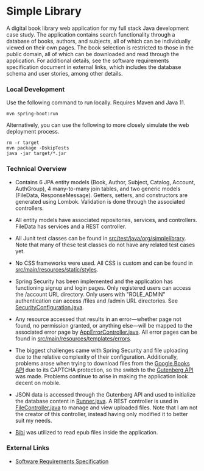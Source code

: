 # Simple Library

A digital book library web application for my full stack Java development case study. The application contains search functionality through a database of books, authors, and subjects, all of which can be individually viewed on their own pages. The book selection is restricted to those in the public domain, all of which can be downloaded and read through the application. For additional details, see the software requirements specification document in external links, which includes the database schema and user stories, among other details.

### Local Development

Use the following command to run locally. Requires Maven and Java 11.

    mvn spring-boot:run

Alternatively, you can use the following to more closely simulate the web deployment process.

    rm -r target
    mvn package -DskipTests
    java -jar target/*.jar

### Technical Overview

* Contains 6 JPA entity models (Book, Author, Subject, Catalog, Account, AuthGroup), 4 many-to-many join tables, and two generic models (FileData, ResponseMessage). Getters, setters, and constructors are generated using Lombok. Validation is done through the associated controllers.

* All entity models have associated repositories, services, and controllers. FileData has services and a REST controller.

* All Junit test classes can be found in [src/test/java/org/simplelibrary](https://github.com/AAAAAAidan/Simple-Library/tree/main/src/test/java/org/simplelibrary). Note that many of these test classes do not have any related test cases yet.

* No CSS frameworks were used. All CSS is custom and can be found in [src/main/resources/static/styles](https://github.com/AAAAAAidan/Simple-Library/tree/main/src/main/resources/static/styles).

* Spring Security has been implemented and the application has functioning signup and login pages. Only registered users can access the /account URL directory. Only users with "ROLE_ADMIN" authentication can access /files and /admin URL directories. See [SecurityConfiguration.java](https://github.com/AAAAAAidan/Simple-Library/blob/main/src/main/java/org/simplelibrary/config/SecurityConfiguration.java).

* Any resource accessed that results in an error—whether page not found, no permission granted, or anything else—will be mapped to the associated error page by [AppErrorController.java](https://github.com/AAAAAAidan/Simple-Library/blob/main/src/main/java/org/simplelibrary/controller/AppErrorController.java). All error pages can be found in [src/main/resources/templates/errors](https://github.com/AAAAAAidan/Simple-Library/tree/main/src/main/resources/templates/errors).

* The biggest challenges came with Spring Security and file uploading due to the relative complexity of their configuration. Additionally, problems arose when trying to download files from the [Google Books API](https://developers.google.com/books/docs/v1/reference/volumes/list) due to its CAPTCHA protection, so the switch to the [Gutenberg API](https://gutendex.com/) was made. Problems continue to arise in making the application look decent on mobile.

* JSON data is accessed through the Gutenberg API and used to initialize the database content in [Runner.java](https://github.com/AAAAAAidan/Simple-Library/blob/main/src/main/java/org/simplelibrary/Runner.java). A REST controller is used in [FileController.java](https://github.com/AAAAAAidan/Simple-Library/blob/main/src/main/java/org/simplelibrary/controller/FileController.java) to manage and view uploaded files. Note that I am not the creator of this controller, instead having only modified it to better suit my needs.

* [Bibi](https://github.com/satorumurmur/bibi) was utilized to read epub files inside the application.

### External Links

* [Software Requirements Specification](https://docs.google.com/document/d/1_wm5c655yeb50E9_qUmYXXQPPT1rFpTIRPdNIKOd3Qg/edit)
